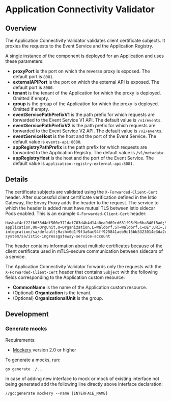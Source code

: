 # Application Connectivity Validator

## Overview

The Application Connectivity Validator validates client certificate subjects.
It proxies the requests to the Event Service and the Application Registry.

A single instance of the component is deployed for an Application and uses these parameters:
- **proxyPort** is the port on which the reverse proxy is exposed. The default port is `8081`.
- **externalAPIPort** is the port on which the external API is exposed. The default port is `8080`.
- **tenant** is the tenant of the Application for which the proxy is deployed. Omitted if empty.
- **group** is the group of the Application for which the proxy is deployed. Omitted if empty.
- **eventServicePathPrefixV1** is the path prefix for which requests are forwarded to the Event Service V1 API. The default value is `/v1/events`.
- **eventServicePathPrefixV2** is the path prefix for which requests are forwarded to the Event Service V2 API. The default value is `/v2/events`.
- **eventServiceHost** is the host and the port of the Event Service. The default value is `events-api:8080`.
- **appRegistryPathPrefix** is the path prefix for which requests are forwarded to the Application Registry. The default value is `/v1/metadata`.
- **appRegistryHost** is the host and the port of the Event Service. The default value is `application-registry-external-api:8081`.


## Details

The certificate subjects are validated using the `X-Forwarded-Client-Cert` header.
After successful client certificate verification defined in the Istio Gateway, the Envoy Proxy adds the header to the request.
The service to which the header is added must have mutual TLS between Istio sidecar Pods enabled.
This is an example `X-Forwarded-Client-Cert` header:
```
Hash=f4cf22fb633d4df500e371daf703d4b4d14a0ea9d69cd631f95f9e6ba840f8ad;Subject="CN=test-application,OU=OrgUnit,O=Organization,L=Waldorf,ST=Waldorf,C=DE";URI=,By=spiffe://cluster.local/ns/kyma-integration/sa/default;Hash=6d1f9f3a6ac94ff925841aeb9c15bb3323014e3da2c224ea7697698acf413226;Subject="";URI=spiffe://cluster.local/ns/istio-system/sa/istio-ingressgateway-service-account
```

The header contains information about multiple certificates because of the client certificate used in mTLS-secure communication between sidecars of a service.

The Application Connectivity Validator forwards only the requests with the `X-Forwarded-Client-Cert` header that contains `Subject` with the following fields corresponding to the Application custom resource:
- **CommonName** is the name of the Application custom resource.
- (Optional) **Organization** is the tenant.
- (Optional) **OrganizationalUnit** is the group.


## Development

### Generate mocks

Requirements:
 - [Mockery](https://github.com/vektra/mockery) version 2.0 or higher

To generate a mocks, run:
```sh
go generate ./...
```

In case of adding new interface to mock or mock of existing interface not being generated add the following line directly above interface declaration:
```
//go:generate mockery --name {INTERFACE_NAME}
```